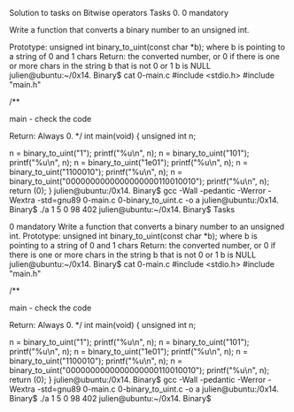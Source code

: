 Solution to tasks on Bitwise operators
Tasks 0. 0 mandatory

Write a function that converts a binary number to an unsigned int.

Prototype: unsigned int binary_to_uint(const char *b); where b is pointing to a string of 0 and 1 chars Return: the converted number, or 0 if there is one or more chars in the string b that is not 0 or 1 b is NULL julien@ubuntu:~/0x14. Binary$ cat 0-main.c #include <stdio.h> #include "main.h"

/**

main - check the code

Return: Always 0. */ int main(void) { unsigned int n;

n = binary_to_uint("1"); printf("%u\n", n); n = binary_to_uint("101"); printf("%u\n", n); n = binary_to_uint("1e01"); printf("%u\n", n); n = binary_to_uint("1100010"); printf("%u\n", n); n = binary_to_uint("0000000000000000000110010010"); printf("%u\n", n); return (0); } julien@ubuntu:/0x14. Binary$ gcc -Wall -pedantic -Werror -Wextra -std=gnu89 0-main.c 0-binary_to_uint.c -o a julien@ubuntu:/0x14. Binary$ ./a 1 5 0 98 402 julien@ubuntu:~/0x14. Binary$ Tasks

0 mandatory Write a function that converts a binary number to an unsigned int.
Prototype: unsigned int binary_to_uint(const char *b); where b is pointing to a string of 0 and 1 chars Return: the converted number, or 0 if there is one or more chars in the string b that is not 0 or 1 b is NULL julien@ubuntu:~/0x14. Binary$ cat 0-main.c #include <stdio.h> #include "main.h"

/**

main - check the code

Return: Always 0. */ int main(void) { unsigned int n;

n = binary_to_uint("1"); printf("%u\n", n); n = binary_to_uint("101"); printf("%u\n", n); n = binary_to_uint("1e01"); printf("%u\n", n); n = binary_to_uint("1100010"); printf("%u\n", n); n = binary_to_uint("0000000000000000000110010010"); printf("%u\n", n); return (0); } julien@ubuntu:/0x14. Binary$ gcc -Wall -pedantic -Werror -Wextra -std=gnu89 0-main.c 0-binary_to_uint.c -o a julien@ubuntu:/0x14. Binary$ ./a 1 5 0 98 402 julien@ubuntu:~/0x14. Binary$
